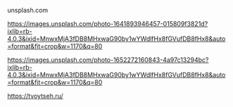 unsplash.com

https://images.unsplash.com/photo-1641893946457-015809f3821d?ixlib=rb-4.0.3&ixid=MnwxMjA3fDB8MHxwaG90by1wYWdlfHx8fGVufDB8fHx8&auto=format&fit=crop&w=1170&q=80

https://images.unsplash.com/photo-1652272160843-4a97c13294bc?ixlib=rb-4.0.3&ixid=MnwxMjA3fDB8MHxwaG90by1wYWdlfHx8fGVufDB8fHx8&auto=format&fit=crop&w=1170&q=80

https://tvoytseh.ru/
